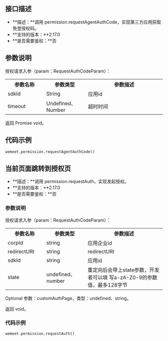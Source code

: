 ## 接口描述
- **描述：**调用 permission.requestAgentAuthCode，实现第三方应用获取免登授权码。
- **支持的版本：**2.17.0
- **是否需要鉴权：**否


## 参数说明

授权请求入参（param：RequestAuthCodeParam）：
<table>
   <tr>
      <th width="20%" >参数名称</td>
      <th width="20%" >参数类型</td>
      <th width="40%" >参数描述</td>
   </tr>
   <tr>
      <td>sdkId</td>
      <td>String</td>
      <td>应用id</td>
   </tr>
   <tr>
      <td>timeout</td>
      <td>Undefined、Number</td>
      <td>超时时间</td>
   </tr>
</table>

返回 Promise void。

## 代码示例
```plaintext
wemeet.permission.requestAgentAuthCode()
```


## 当前页面跳转到授权页
- **描述：**调用 permission.requestAuth，实现发起授权。
- **支持的版本：**2.17.0
- **是否需要鉴权：**否


### 参数说明
授权请求入参（param：RequestAuthCodeParam）：
<table>
   <tr>
      <th width="20%" >参数名称</td>
      <th width="20%" >参数类型</td>
      <th width="40%" >参数描述</td>
   </tr>
   <tr>
      <td>corpId</td>
      <td>string</td>
      <td>应用企业id</td>
   </tr>
   <tr>
      <td>redirectURI</td>
      <td>string</td>
      <td>redirectURI</td>
   </tr>
   <tr>
      <td>sdkId</td>
      <td>string</td>
      <td>应用id</td>
   </tr>
   <tr>
      <td>state</td>
      <td>undefined、number</td>
      <td>重定向后会带上state参数，开发者可以填 写a-zA-Z0-9的参数值，最多128字节</td>
   </tr>
</table>

Optional 参数：customAuthPage，类型：undefined、string。

返回 void。

### 代码示例
```plaintext
wemeet.permission.requestAuth()
```

